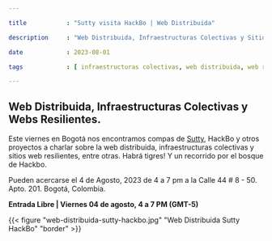 ```yaml
---

title           : "Sutty visita HackBo | Web Distribuida"

description     : "Web Distribuida, Infraestructuras Colectivas y Sitios Web Resilientes. Sutty, HackBo y otros proyectos."

date            : 2023-08-01

tags            : [ infraestructuras colectivas, web distribuida, web resiliente, colective infrastructure, descentralizado, decentralized ]

---
```


## Web Distribuida, Infraestructuras Colectivas y Webs Resilientes.

Este viernes en Bogotá nos encontramos compas de [Sutty](https://sutty.nl), HackBo y otros proyectos
a charlar sobre la web distribuida, infraestructuras colectivas y sitios web resilientes, entre otras. 
Habrá tigres! Y un recorrido por el bosque de Hackbo. 

Pueden acercarse el 4 de Agosto, 2023 de 4 a 7 pm a la Calle 44 # 8 - 50. Apto. 201. Bogotá, Colombia. 

**Entrada Libre | Viernes 04 de agosto, 4 a 7 PM (GMT-5)**

{{< figure "web-distribuida-sutty-hackbo.jpg" "Web Distribuida Sutty HackBo" "border" >}}
